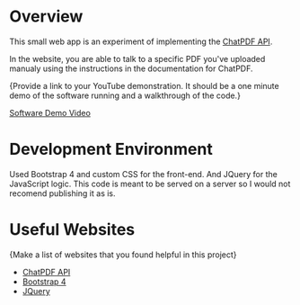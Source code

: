 # Overview

This small web app is an experiment of implementing the [ChatPDF API](https://www.chatpdf.com/docs/api/backend).

In the website, you are able to talk to a specific PDF you've uploaded manualy using the instructions in the documentation for ChatPDF. 

{Provide a link to your YouTube demonstration.  It should be a one minute demo of the software running and a walkthrough of the code.}

[Software Demo Video](http://youtube.link.goes.here)

# Development Environment

Used Bootstrap 4 and custom CSS for the front-end. And JQuery for the JavaScript logic. This code is meant to be served on a server so I would not recomend publishing it as is. 

# Useful Websites

{Make a list of websites that you found helpful in this project}
* [ChatPDF API](https://www.chatpdf.com/docs/api/backend)
* [Bootstrap 4](https://getbootstrap.com/docs/4.6/getting-started/introduction/)
* [JQuery](https://jquery.com/download/)